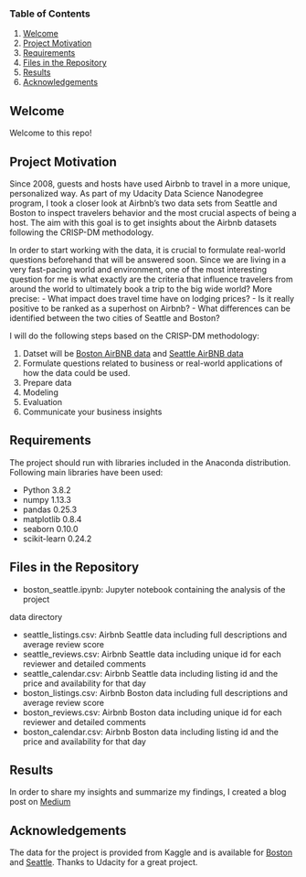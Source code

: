 
### Table of Contents

1. [Welcome](#welcome)
2. [Project Motivation](#motivation)
3. [Requirements](#requirements)
4. [Files in the Repository](#filesintherepository)
5. [Results](#results)
6. [Acknowledgements](#acknowledgements)

## Welcome <a name="welcome"></a>

Welcome to this repo!

## Project Motivation <a name="motivation"></a>

Since 2008, guests and hosts have used Airbnb to travel in a more unique, personalized way. As part of my Udacity Data Science Nanodegree program, I took a closer look at Airbnb’s two data sets from Seattle and Boston to inspect travelers behavior and the most crucial aspects of being a host. The aim with this goal is to get insights about the Airbnb datasets following the CRISP-DM methodology.

In order to start working with the data, it is crucial to formulate real-world questions beforehand that will be answered soon. Since we are living in a very fast-pacing world and environment, one of the most interesting question for me is what exactly are the criteria that influence travelers from around the world to ultimately book a trip to the big wide world? 
More precise:
    - What impact does travel time have on lodging prices?
    - Is it really positive to be ranked as a superhost on Airbnb?
    - What differences can be identified between the two cities of Seattle and Boston?

I will do the following steps based on the CRISP-DM methodology:

1. Datset will be [Boston AirBNB data](https://www.kaggle.com/airbnb/boston) and [Seattle AirBNB data](https://www.kaggle.com/airbnb/seattle/data)
2. Formulate questions related to business or real-world applications of how the data could be used.
5. Prepare data
6. Modeling
7. Evaluation
8. Communicate your business insights

## Requirements <a name="requirements"></a>

The project should run with libraries included in the Anaconda distribution. Following main libraries have been used:

  - Python 3.8.2
  - numpy 1.13.3
  - pandas 0.25.3
  - matplotlib 0.8.4
  - seaborn 0.10.0
  - scikit-learn 0.24.2


## Files in the Repository <a name="filesintherepository"></a>

  - boston_seattle.ipynb: Jupyter notebook containing the analysis of the project

data directory
  - seattle_listings.csv: Airbnb Seattle data including full descriptions and average review score
  - seattle_reviews.csv: Airbnb Seattle data including unique id for each reviewer and detailed comments
  - seattle_calendar.csv: Airbnb Seattle data including listing id and the price and availability for that day
  - boston_listings.csv: Airbnb Boston data including full descriptions and average review score
  - boston_reviews.csv: Airbnb Boston data including unique id for each reviewer and detailed comments
  - boston_calendar.csv: Airbnb Boston data including listing id and the price and availability for that day

## Results <a name="results"></a>

In order to share my insights and summarize my findings, I created a blog post on [Medium](https://robsamm.medium.com/thats-why-being-a-superhost-is-not-the-most-important-fact-at-airbnb-c6f063b4a232)

## Acknowledgements <a name="acknowledgements"></a>

The data for the project is provided from Kaggle and is available for [Boston](https://www.kaggle.com/airbnb/boston) and [Seattle](https://www.kaggle.com/airbnb/seattle/data). 
Thanks to Udacity for a great project.


